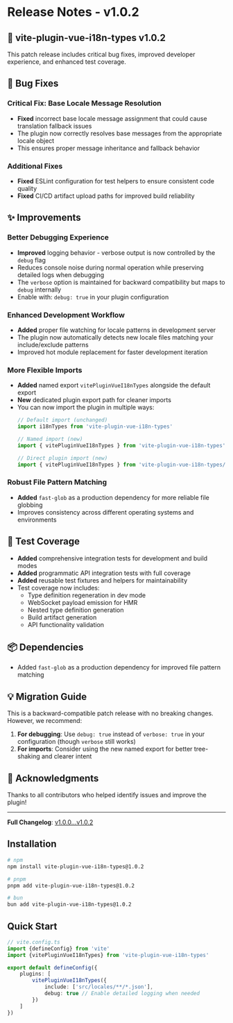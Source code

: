 # Release Notes - v1.0.2

## 🎉 vite-plugin-vue-i18n-types v1.0.2

This patch release includes critical bug fixes, improved developer experience, and enhanced test coverage.

## 🐛 Bug Fixes

### Critical Fix: Base Locale Message Resolution

- **Fixed** incorrect base locale message assignment that could cause translation fallback issues
- The plugin now correctly resolves base messages from the appropriate locale object
- This ensures proper message inheritance and fallback behavior

### Additional Fixes

- **Fixed** ESLint configuration for test helpers to ensure consistent code quality
- **Fixed** CI/CD artifact upload paths for improved build reliability

## ✨ Improvements

### Better Debugging Experience

- **Improved** logging behavior - verbose output is now controlled by the `debug` flag
- Reduces console noise during normal operation while preserving detailed logs when debugging
- The `verbose` option is maintained for backward compatibility but maps to `debug` internally
- Enable with: `debug: true` in your plugin configuration

### Enhanced Development Workflow

- **Added** proper file watching for locale patterns in development server
- The plugin now automatically detects new locale files matching your include/exclude patterns
- Improved hot module replacement for faster development iteration

### More Flexible Imports

- **Added** named export `vitePluginVueI18nTypes` alongside the default export
- **New** dedicated plugin export path for cleaner imports
- You can now import the plugin in multiple ways:
  ```typescript
  // Default import (unchanged)
  import i18nTypes from 'vite-plugin-vue-i18n-types'

  // Named import (new)
  import { vitePluginVueI18nTypes } from 'vite-plugin-vue-i18n-types'

  // Direct plugin import (new)
  import { vitePluginVueI18nTypes } from 'vite-plugin-vue-i18n-types/plugin'
  ```

### Robust File Pattern Matching

- **Added** `fast-glob` as a production dependency for more reliable file globbing
- Improves consistency across different operating systems and environments

## 🧪 Test Coverage

- **Added** comprehensive integration tests for development and build modes
- **Added** programmatic API integration tests with full coverage
- **Added** reusable test fixtures and helpers for maintainability
- Test coverage now includes:
    - Type definition regeneration in dev mode
    - WebSocket payload emission for HMR
    - Nested type definition generation
    - Build artifact generation
    - API functionality validation

## 📦 Dependencies

- Added `fast-glob` as a production dependency for improved file pattern matching

## 💡 Migration Guide

This is a backward-compatible patch release with no breaking changes. However, we recommend:

1. **For debugging**: Use `debug: true` instead of `verbose: true` in your configuration (though `verbose` still works)
2. **For imports**: Consider using the new named export for better tree-shaking and clearer intent

## 🙏 Acknowledgments

Thanks to all contributors who helped identify issues and improve the plugin!

---

**Full Changelog**: [v1.0.0...v1.0.2](https://github.com/your-repo/vite-plugin-vue-i18n-types/compare/v1.0.0...v1.0.2)

## Installation

```bash
# npm
npm install vite-plugin-vue-i18n-types@1.0.2

# pnpm
pnpm add vite-plugin-vue-i18n-types@1.0.2

# bun
bun add vite-plugin-vue-i18n-types@1.0.2
```

## Quick Start

```typescript
// vite.config.ts
import {defineConfig} from 'vite'
import {vitePluginVueI18nTypes} from 'vite-plugin-vue-i18n-types'

export default defineConfig({
    plugins: [
        vitePluginVueI18nTypes({
            include: ['src/locales/**/*.json'],
            debug: true // Enable detailed logging when needed
        })
    ]
})
```
